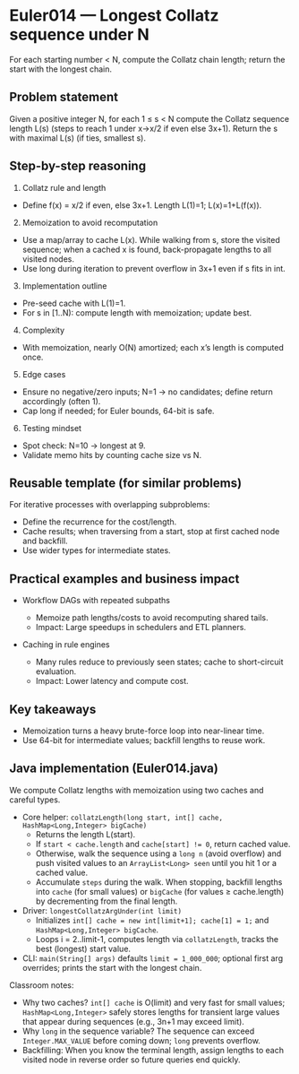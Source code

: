 # Euler014 — Longest Collatz sequence under N

For each starting number < N, compute the Collatz chain length; return the start with the longest chain.

## Problem statement

Given a positive integer N, for each 1 ≤ s < N compute the Collatz sequence length L(s) (steps to reach 1 under x→x/2 if even else 3x+1). Return the s with maximal L(s) (if ties, smallest s).

## Step-by-step reasoning

1) Collatz rule and length
- Define f(x) = x/2 if even, else 3x+1. Length L(1)=1; L(x)=1+L(f(x)).

2) Memoization to avoid recomputation
- Use a map/array to cache L(x). While walking from s, store the visited sequence; when a cached x is found, back-propagate lengths to all visited nodes.
- Use long during iteration to prevent overflow in 3x+1 even if s fits in int.

3) Implementation outline
- Pre-seed cache with L(1)=1.
- For s in [1..N): compute length with memoization; update best.

4) Complexity
- With memoization, nearly O(N) amortized; each x’s length is computed once.

5) Edge cases
- Ensure no negative/zero inputs; N=1 → no candidates; define return accordingly (often 1).
- Cap long if needed; for Euler bounds, 64-bit is safe.

6) Testing mindset
- Spot check: N=10 → longest at 9.
- Validate memo hits by counting cache size vs N.

## Reusable template (for similar problems)

For iterative processes with overlapping subproblems:
- Define the recurrence for the cost/length.
- Cache results; when traversing from a start, stop at first cached node and backfill.
- Use wider types for intermediate states.

## Practical examples and business impact

- Workflow DAGs with repeated subpaths
  - Memoize path lengths/costs to avoid recomputing shared tails.
  - Impact: Large speedups in schedulers and ETL planners.

- Caching in rule engines
  - Many rules reduce to previously seen states; cache to short-circuit evaluation.
  - Impact: Lower latency and compute cost.

## Key takeaways

- Memoization turns a heavy brute-force loop into near-linear time.
- Use 64-bit for intermediate values; backfill lengths to reuse work.

## Java implementation (Euler014.java)

We compute Collatz lengths with memoization using two caches and careful types.

- Core helper: `collatzLength(long start, int[] cache, HashMap<Long,Integer> bigCache)`
  - Returns the length L(start).
  - If `start < cache.length` and `cache[start] != 0`, return cached value.
  - Otherwise, walk the sequence using a `long n` (avoid overflow) and push visited values to an `ArrayList<Long> seen` until you hit 1 or a cached value.
  - Accumulate `steps` during the walk. When stopping, backfill lengths into `cache` (for small values) or `bigCache` (for values ≥ cache.length) by decrementing from the final length.
- Driver: `longestCollatzArgUnder(int limit)`
  - Initializes `int[] cache = new int[limit+1]; cache[1] = 1;` and `HashMap<Long,Integer> bigCache`.
  - Loops i = 2..limit-1, computes length via `collatzLength`, tracks the best (longest) start value.
- CLI: `main(String[] args)` defaults `limit = 1_000_000`; optional first arg overrides; prints the start with the longest chain.

Classroom notes:
- Why two caches? `int[] cache` is O(limit) and very fast for small values; `HashMap<Long,Integer>` safely stores lengths for transient large values that appear during sequences (e.g., 3n+1 may exceed limit).
- Why `long` in the sequence variable? The sequence can exceed `Integer.MAX_VALUE` before coming down; `long` prevents overflow.
- Backfilling: When you know the terminal length, assign lengths to each visited node in reverse order so future queries end quickly.

